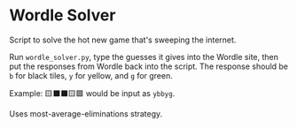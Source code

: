 # Wordle Solver

Script to solve the hot new game that's sweeping the internet.

Run `wordle_solver.py`, type the guesses it gives into the Wordle site, then put the responses from Wordle back into the script. The response should be `b` for black tiles, `y` for yellow, and `g` for green.

Example: 🟨⬛⬛🟨🟩 would be input as `ybbyg`.

Uses most-average-eliminations strategy.
